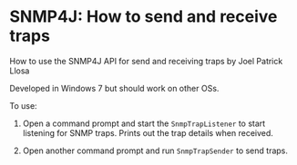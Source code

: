# SNMP4J: How to send and receive traps
How to use the SNMP4J API for send and receiving traps by Joel Patrick Llosa

Developed in Windows 7 but should work on other OSs.

To use:
1. Open a command prompt and start the `SnmpTrapListener` to start listening for
   SNMP traps.  Prints out the trap details when received.

2. Open another command prompt and run `SnmpTrapSender` to send traps.
